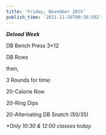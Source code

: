 ```yaml
---
title: 'Friday, November 26th'
publish_time: '2021-11-26T00:38:50Z'
---
```


***Deload Week***

DB Bench Press 3×12

DB Rows

then,

3 Rounds for time:

20-Calorie Row

20-Ring Dips

20-Alternating DB Snatch (50/35)

*\*Only 10:30 & 12:00 classes today.*
